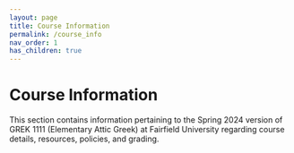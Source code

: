 ```yaml
---
layout: page
title: Course Information
permalink: /course_info
nav_order: 1
has_children: true
---
```


# Course Information

This section contains information pertaining to the Spring 2024 version of GREK 1111 (Elementary Attic Greek) at Fairfield University regarding course details, resources, policies, and grading.
